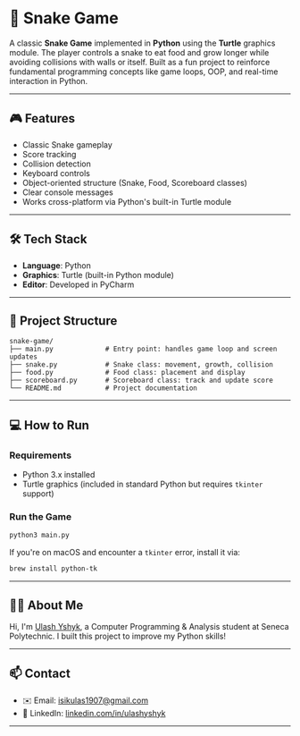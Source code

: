 # 🐍 Snake Game

A classic **Snake Game** implemented in **Python** using the **Turtle** graphics module. The player controls a snake to eat food and grow longer while avoiding collisions with walls or itself. Built as a fun project to reinforce fundamental programming concepts like game loops, OOP, and real-time interaction in Python.

---

## 🎮 Features

- Classic Snake gameplay
- Score tracking
- Collision detection
- Keyboard controls
- Object-oriented structure (Snake, Food, Scoreboard classes)
- Clear console messages
- Works cross-platform via Python's built-in Turtle module

---

## 🛠️ Tech Stack

- **Language**: Python
- **Graphics**: Turtle (built-in Python module)
- **Editor**: Developed in PyCharm

---

## 📁 Project Structure

```
snake-game/
├── main.py             # Entry point: handles game loop and screen updates
├── snake.py            # Snake class: movement, growth, collision
├── food.py             # Food class: placement and display
├── scoreboard.py       # Scoreboard class: track and update score
└── README.md           # Project documentation
```

---

## 💻 How to Run

### Requirements

- Python 3.x installed
- Turtle graphics (included in standard Python but requires `tkinter` support)

### Run the Game

```bash
python3 main.py
```

If you're on macOS and encounter a `tkinter` error, install it via:

```bash
brew install python-tk
```

---

## 🙋‍♂️ About Me

Hi, I'm [Ulash Yshyk](https://www.linkedin.com/in/ulashyshyk/), a Computer Programming & Analysis student at Seneca Polytechnic. I built this project to improve my Python skills!

---

## 📫 Contact

- ✉️ Email: isikulas1907@gmail.com  
- 💼 LinkedIn: [linkedin.com/in/ulashyshyk](https://www.linkedin.com/in/ulashyshyk)

---
